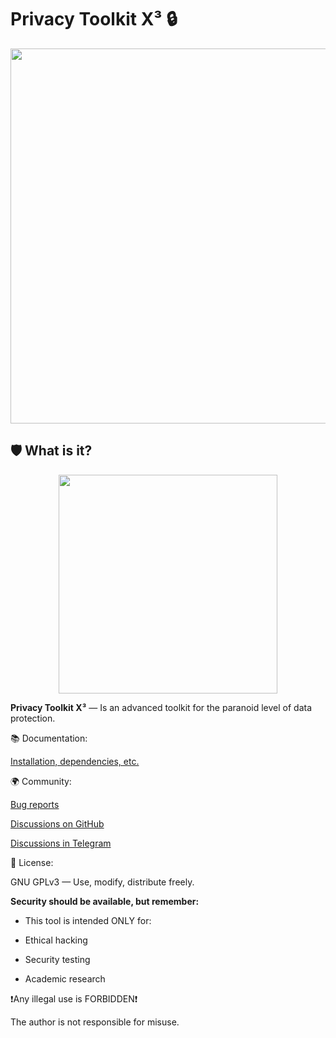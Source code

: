 # Privacy Toolkit X³ 🔒

<div id="header" align="center">
  <img src="https://i.giphy.com/KiXiO1iR3fFhC.webp" width="600"/>
</div>


## 🛡️ What is it?

<div id="header" align="center">
<img src="https://i.imgur.com/pB6HoVa.png" width="350"/>
</div>

**Privacy Toolkit X³** — Is an advanced toolkit for the paranoid level of data protection.


📚 Documentation:

[Installation, dependencies, etc.][docs]

[docs]: https://drknvpn.github.io/privacy-toolkit-x/


🌍 Community:

[Bug reports][bugs]

[Discussions on GitHub][issuesgithub]

[Discussions in Telegram][issuestelegramm]

[bugs]: https://github.com/drknvpn/privacy-toolkit-x/issues

[issuesgithub]: https://github.com/drknvpn/privacy-toolkit-x/issues

[issuestelegramm]: https://t.me/darkniiit

📜 License:

GNU GPLv3 — Use, modify, distribute freely.




**Security should be available, but remember:**

- This tool is intended ONLY for:

+ Ethical hacking

+ Security testing

+ Academic research

❗️Any illegal use is FORBIDDEN❗️

The author is not responsible for misuse.
